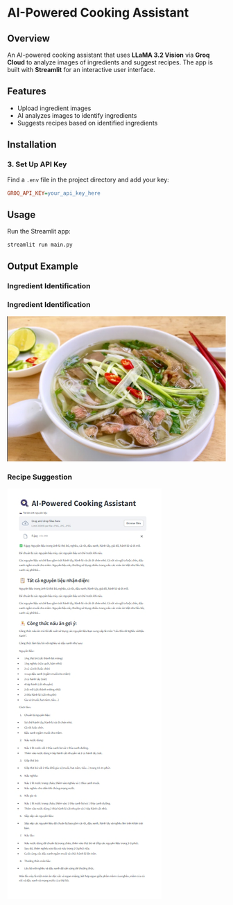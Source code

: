 # AI-Powered Cooking Assistant

## Overview
An AI-powered cooking assistant that uses **LLaMA 3.2 Vision** via **Groq Cloud** to analyze images of ingredients and suggest recipes. The app is built with **Streamlit** for an interactive user interface.

## Features
- Upload ingredient images
- AI analyzes images to identify ingredients
- Suggests recipes based on identified ingredients

## Installation
### 3. Set Up API Key
Find a `.env` file in the project directory and add your key:
```ini
GROQ_API_KEY=your_api_key_here
```

## Usage
Run the Streamlit app:
```bash
streamlit run main.py
```


## Output Example
### Ingredient Identification
### Ingredient Identification
![Ingredient Identification](cooking-assistant/img/Input.jpg)

### Recipe Suggestion
![Recipe Suggestion](cooking-assistant/img/output.png)




